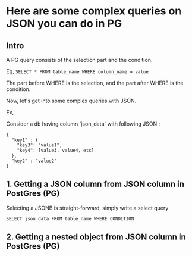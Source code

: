 # Here are some complex queries on JSON you can do in PG

## Intro

A PG query consists of the selection part and the condition.

Eg, `SELECT * FROM table_name WHERE column_name = value`

The part before WHERE is the selection,
and the part after WHERE is the condition.

Now, let's get into some complex queries with JSON.

Ex,

Consider a db having column 'json_data' with following JSON :

```
{
  "key1" : {
    "key3": "value1",
    "key4": [value3, value4, etc]
  },
  "key2" : "value2"
}
```

## 1. Getting a JSON column from JSON column in PostGres (PG)

Selecting a JSONB is straight-forward, simply write a select query

`SELECT json_data FROM table_name WHERE CONDITION`

## 2. Getting a nested object from JSON column in PostGres (PG)

